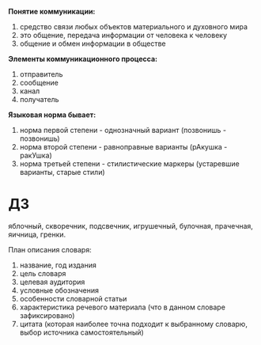 **Понятие коммуникации:**

1. средство связи любых объектов материального и духовного мира
2. это общение, передача информации от человека к человеку
3. общение и обмен информации в обществе

**Элементы коммуникационного процесса:**
1. отправитель
2. сообщение
3. канал
4. получатель

**Языковая норма бывает:**
1. норма первой степени - однозначный вариант (позвонишь - позвонишь)
2. норма второй степени - равноправные варианты (рАкушка - ракУшка)
3. норма третьей степени - стилистические маркеры (устаревшие варианты, старые стили)

# ДЗ
яблочный, скворечник, подсвечник, игрушечный, булочная, прачечная, яичница, гренки.


План описания словаря:
1. название, год издания
2. цель словаря
3. целевая аудитория
4. условные обозначения
5. особенности словарной статьи
6. характеристика речевого материала (что в данном словаре зафиксировано)
7. цитата (которая наиболее точна подходит к выбранному словарю, выбор источника самостоятельный)